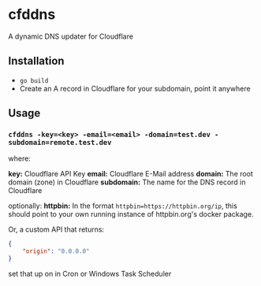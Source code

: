 # cfddns

A dynamic DNS updater for Cloudflare

## Installation

- `go build`
- Create an A record in Cloudflare for your subdomain, point it anywhere

## Usage

### `cfddns -key=<key> -email=<email> -domain=test.dev -subdomain=remote.test.dev`

where:

**key:** Cloudflare API Key
**email:** Cloudflare E-Mail address
**domain:** The root domain (zone) in Cloudflare
**subdomain:** The name for the DNS record in Cloudflare

optionally:
**httpbin:** In the format `httpbin=https://httpbin.org/ip`, this should point to your own running instance of httpbin.org's docker package.

Or, a custom API that returns:
```json
{
    "origin": "0.0.0.0"
}
```

set that up on in Cron or Windows Task Scheduler